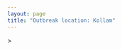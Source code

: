 ```yaml
---
layout: page
title: "Outbreak location: Kollam"
---
```

<div id="mapid">
<script src="https://buda-magenta.github.io/hazard_map/load_map.js"></script>
><script>
var marker_outbreak = L.marker([8.887951, 76.595501],{"autoPan": true}).addTo(map); marker_outbreak.bindTooltip("Kollam").openTooltip();

var circle_1 = L.circle([8.576971, 77.050125], {"pane": "markerPane", "color": "red", "fill": true, "fillOpacity": 0.2, "fillRule": "evenodd", "lineCap": "round", "lineJoin": "round", "opacity": 1.0, "radius": 193110, "stroke": true, "weight": 3}).addTo(map);
circle_1.bindTooltip("Thiruvananthapuram<br>rank: 1<br>hazard index: 0.193111")
circle_1.bindPopup('<a href="https://buda-magenta.github.io/hazard_map/Thiruvananthapuram">Thiruvananthapuram</a>')

var circle_2 = L.circle([10.525626, 76.213254], {"pane": "markerPane", "color": "red", "fill": true, "fillOpacity": 0.2, "fillRule": "evenodd", "lineCap": "round", "lineJoin": "round", "opacity": 1.0, "radius": 60232, "stroke": true, "weight": 3}).addTo(map);
circle_2.bindTooltip("Thrissur<br>rank: 2<br>hazard index: 0.060233")
circle_2.bindPopup('<a href="https://buda-magenta.github.io/hazard_map/Thrissur">Thrissur</a>')

var circle_3 = L.circle([8.188047, 77.429049], {"pane": "markerPane", "color": "red", "fill": true, "fillOpacity": 0.2, "fillRule": "evenodd", "lineCap": "round", "lineJoin": "round", "opacity": 1.0, "radius": 21272, "stroke": true, "weight": 3}).addTo(map);
circle_3.bindTooltip("Nagercoil<br>rank: 3<br>hazard index: 0.021273")
circle_3.bindPopup('<a href="https://buda-magenta.github.io/hazard_map/Nagercoil">Nagercoil</a>')

var circle_4 = L.circle([13.083694, 80.270186], {"pane": "markerPane", "color": "red", "fill": true, "fillOpacity": 0.2, "fillRule": "evenodd", "lineCap": "round", "lineJoin": "round", "opacity": 1.0, "radius": 19398, "stroke": true, "weight": 3}).addTo(map);
circle_4.bindTooltip("Chennai<br>rank: 4<br>hazard index: 0.019399")
circle_4.bindPopup('<a href="https://buda-magenta.github.io/hazard_map/Chennai">Chennai</a>')

var circle_5 = L.circle([8.701220, 77.579269], {"pane": "markerPane", "color": "red", "fill": true, "fillOpacity": 0.2, "fillRule": "evenodd", "lineCap": "round", "lineJoin": "round", "opacity": 1.0, "radius": 16038, "stroke": true, "weight": 3}).addTo(map);
circle_5.bindTooltip("Tirunelveli<br>rank: 5<br>hazard index: 0.016039")
circle_5.bindPopup('<a href="https://buda-magenta.github.io/hazard_map/Tirunelveli">Tirunelveli</a>')

var circle_6 = L.circle([9.931308, 76.267414], {"pane": "markerPane", "color": "red", "fill": true, "fillOpacity": 0.2, "fillRule": "evenodd", "lineCap": "round", "lineJoin": "round", "opacity": 1.0, "radius": 11009, "stroke": true, "weight": 3}).addTo(map);
circle_6.bindTooltip("Kochi<br>rank: 6<br>hazard index: 0.011010")
circle_6.bindPopup('<a href="https://buda-magenta.github.io/hazard_map/Kochi">Kochi</a>')

var circle_7 = L.circle([11.258608, 75.778874], {"pane": "markerPane", "color": "red", "fill": true, "fillOpacity": 0.2, "fillRule": "evenodd", "lineCap": "round", "lineJoin": "round", "opacity": 1.0, "radius": 9447, "stroke": true, "weight": 3}).addTo(map);
circle_7.bindTooltip("Kozhikode<br>rank: 7<br>hazard index: 0.009447")
circle_7.bindPopup('<a href="https://buda-magenta.github.io/hazard_map/Kozhikode">Kozhikode</a>')

var circle_8 = L.circle([9.500665, 76.412414], {"pane": "markerPane", "color": "red", "fill": true, "fillOpacity": 0.2, "fillRule": "evenodd", "lineCap": "round", "lineJoin": "round", "opacity": 1.0, "radius": 7365, "stroke": true, "weight": 3}).addTo(map);
circle_8.bindTooltip("Alappuzha<br>rank: 8<br>hazard index: 0.007366")
circle_8.bindPopup('<a href="https://buda-magenta.github.io/hazard_map/Alappuzha">Alappuzha</a>')

var circle_9 = L.circle([19.075990, 72.877393], {"pane": "markerPane", "color": "red", "fill": true, "fillOpacity": 0.2, "fillRule": "evenodd", "lineCap": "round", "lineJoin": "round", "opacity": 1.0, "radius": 6717, "stroke": true, "weight": 3}).addTo(map);
circle_9.bindTooltip("Mumbai<br>rank: 9<br>hazard index: 0.006718")
circle_9.bindPopup('<a href="https://buda-magenta.github.io/hazard_map/Mumbai">Mumbai</a>')

var circle_10 = L.circle([12.869810, 74.843008], {"pane": "markerPane", "color": "red", "fill": true, "fillOpacity": 0.2, "fillRule": "evenodd", "lineCap": "round", "lineJoin": "round", "opacity": 1.0, "radius": 6080, "stroke": true, "weight": 3}).addTo(map);
circle_10.bindTooltip("Mangalore<br>rank: 10<br>hazard index: 0.006080")
circle_10.bindPopup('<a href="https://buda-magenta.github.io/hazard_map/Mangalore">Mangalore</a>')

var circle_11 = L.circle([9.926115, 78.114098], {"pane": "markerPane", "color": "red", "fill": true, "fillOpacity": 0.2, "fillRule": "evenodd", "lineCap": "round", "lineJoin": "round", "opacity": 1.0, "radius": 5524, "stroke": true, "weight": 3}).addTo(map);
circle_11.bindTooltip("Madurai<br>rank: 11<br>hazard index: 0.005524")
circle_11.bindPopup('<a href="https://buda-magenta.github.io/hazard_map/Madurai">Madurai</a>')

var circle_12 = L.circle([8.805260, 78.145274], {"pane": "markerPane", "color": "red", "fill": true, "fillOpacity": 0.2, "fillRule": "evenodd", "lineCap": "round", "lineJoin": "round", "opacity": 1.0, "radius": 3666, "stroke": true, "weight": 3}).addTo(map);
circle_12.bindTooltip("Thoothukudi<br>rank: 12<br>hazard index: 0.003666")
circle_12.bindPopup('<a href="https://buda-magenta.github.io/hazard_map/Thoothukudi">Thoothukudi</a>')

var circle_13 = L.circle([12.979120, 77.591300], {"pane": "markerPane", "color": "red", "fill": true, "fillOpacity": 0.2, "fillRule": "evenodd", "lineCap": "round", "lineJoin": "round", "opacity": 1.0, "radius": 3368, "stroke": true, "weight": 3}).addTo(map);
circle_13.bindTooltip("Bangalore<br>rank: 13<br>hazard index: 0.003368")
circle_13.bindPopup('<a href="https://buda-magenta.github.io/hazard_map/Bangalore">Bangalore</a>')

var circle_14 = L.circle([10.804973, 78.687030], {"pane": "markerPane", "color": "red", "fill": true, "fillOpacity": 0.2, "fillRule": "evenodd", "lineCap": "round", "lineJoin": "round", "opacity": 1.0, "radius": 3334, "stroke": true, "weight": 3}).addTo(map);
circle_14.bindTooltip("Tiruchirappalli<br>rank: 14<br>hazard index: 0.003334")
circle_14.bindPopup('<a href="https://buda-magenta.github.io/hazard_map/Tiruchirappalli">Tiruchirappalli</a>')

var circle_15 = L.circle([28.651718, 77.221939], {"pane": "markerPane", "color": "red", "fill": true, "fillOpacity": 0.2, "fillRule": "evenodd", "lineCap": "round", "lineJoin": "round", "opacity": 1.0, "radius": 2585, "stroke": true, "weight": 3}).addTo(map);
circle_15.bindTooltip("Delhi<br>rank: 15<br>hazard index: 0.002586")
circle_15.bindPopup('<a href="https://buda-magenta.github.io/hazard_map/Delhi">Delhi</a>')

var circle_16 = L.circle([10.787898, 76.474087], {"pane": "markerPane", "color": "red", "fill": true, "fillOpacity": 0.2, "fillRule": "evenodd", "lineCap": "round", "lineJoin": "round", "opacity": 1.0, "radius": 2148, "stroke": true, "weight": 3}).addTo(map);
circle_16.bindTooltip("Palakkad<br>rank: 16<br>hazard index: 0.002148")
circle_16.bindPopup('<a href="https://buda-magenta.github.io/hazard_map/Palakkad">Palakkad</a>')

var circle_17 = L.circle([11.001812, 76.962843], {"pane": "markerPane", "color": "red", "fill": true, "fillOpacity": 0.2, "fillRule": "evenodd", "lineCap": "round", "lineJoin": "round", "opacity": 1.0, "radius": 1745, "stroke": true, "weight": 3}).addTo(map);
circle_17.bindTooltip("Coimbatore<br>rank: 17<br>hazard index: 0.001746")
circle_17.bindPopup('<a href="https://buda-magenta.github.io/hazard_map/Coimbatore">Coimbatore</a>')

var circle_18 = L.circle([9.403158, 77.518264], {"pane": "markerPane", "color": "red", "fill": true, "fillOpacity": 0.2, "fillRule": "evenodd", "lineCap": "round", "lineJoin": "round", "opacity": 1.0, "radius": 1303, "stroke": true, "weight": 3}).addTo(map);
circle_18.bindTooltip("Rajapalayam<br>rank: 18<br>hazard index: 0.001304")
circle_18.bindPopup('<a href="https://buda-magenta.github.io/hazard_map/Rajapalayam">Rajapalayam</a>')

var circle_19 = L.circle([10.330330, 78.067398], {"pane": "markerPane", "color": "red", "fill": true, "fillOpacity": 0.2, "fillRule": "evenodd", "lineCap": "round", "lineJoin": "round", "opacity": 1.0, "radius": 1125, "stroke": true, "weight": 3}).addTo(map);
circle_19.bindTooltip("Dindigul<br>rank: 19<br>hazard index: 0.001126")
circle_19.bindPopup('<a href="https://buda-magenta.github.io/hazard_map/Dindigul">Dindigul</a>')

var circle_20 = L.circle([17.388786, 78.461065], {"pane": "markerPane", "color": "red", "fill": true, "fillOpacity": 0.2, "fillRule": "evenodd", "lineCap": "round", "lineJoin": "round", "opacity": 1.0, "radius": 1059, "stroke": true, "weight": 3}).addTo(map);
circle_20.bindTooltip("Hyderabad<br>rank: 20<br>hazard index: 0.001060")
circle_20.bindPopup('<a href="https://buda-magenta.github.io/hazard_map/Hyderabad">Hyderabad</a>')

var circle_21 = L.circle([11.664300, 78.146000], {"pane": "markerPane", "color": "red", "fill": true, "fillOpacity": 0.2, "fillRule": "evenodd", "lineCap": "round", "lineJoin": "round", "opacity": 1.0, "radius": 773, "stroke": true, "weight": 3}).addTo(map);
circle_21.bindTooltip("Salem<br>rank: 21<br>hazard index: 0.000774")
circle_21.bindPopup('<a href="https://buda-magenta.github.io/hazard_map/Salem">Salem</a>')

var circle_22 = L.circle([19.194329, 72.970178], {"pane": "markerPane", "color": "red", "fill": true, "fillOpacity": 0.2, "fillRule": "evenodd", "lineCap": "round", "lineJoin": "round", "opacity": 1.0, "radius": 688, "stroke": true, "weight": 3}).addTo(map);
circle_22.bindTooltip("Thane<br>rank: 22<br>hazard index: 0.000689")
circle_22.bindPopup('<a href="https://buda-magenta.github.io/hazard_map/Thane">Thane</a>')

var circle_23 = L.circle([17.723128, 83.301284], {"pane": "markerPane", "color": "red", "fill": true, "fillOpacity": 0.2, "fillRule": "evenodd", "lineCap": "round", "lineJoin": "round", "opacity": 1.0, "radius": 554, "stroke": true, "weight": 3}).addTo(map);
circle_23.bindTooltip("Visakhapatnam<br>rank: 23<br>hazard index: 0.000554")
circle_23.bindPopup('<a href="https://buda-magenta.github.io/hazard_map/Visakhapatnam">Visakhapatnam</a>')

var circle_24 = L.circle([22.541418, 88.357691], {"pane": "markerPane", "color": "red", "fill": true, "fillOpacity": 0.2, "fillRule": "evenodd", "lineCap": "round", "lineJoin": "round", "opacity": 1.0, "radius": 472, "stroke": true, "weight": 3}).addTo(map);
circle_24.bindTooltip("Kolkata<br>rank: 24<br>hazard index: 0.000473")
circle_24.bindPopup('<a href="https://buda-magenta.github.io/hazard_map/Kolkata">Kolkata</a>')

var circle_25 = L.circle([10.786027, 79.138150], {"pane": "markerPane", "color": "red", "fill": true, "fillOpacity": 0.2, "fillRule": "evenodd", "lineCap": "round", "lineJoin": "round", "opacity": 1.0, "radius": 471, "stroke": true, "weight": 3}).addTo(map);
circle_25.bindTooltip("Thanjavur<br>rank: 25<br>hazard index: 0.000472")
circle_25.bindPopup('<a href="https://buda-magenta.github.io/hazard_map/Thanjavur">Thanjavur</a>')

var circle_26 = L.circle([25.531031, 78.652689], {"pane": "markerPane", "color": "red", "fill": true, "fillOpacity": 0.2, "fillRule": "evenodd", "lineCap": "round", "lineJoin": "round", "opacity": 1.0, "radius": 469, "stroke": true, "weight": 3}).addTo(map);
circle_26.bindTooltip("Jhansi<br>rank: 26<br>hazard index: 0.000470")
circle_26.bindPopup('<a href="https://buda-magenta.github.io/hazard_map/Jhansi">Jhansi</a>')

var circle_27 = L.circle([11.101781, 77.345192], {"pane": "markerPane", "color": "red", "fill": true, "fillOpacity": 0.2, "fillRule": "evenodd", "lineCap": "round", "lineJoin": "round", "opacity": 1.0, "radius": 457, "stroke": true, "weight": 3}).addTo(map);
circle_27.bindTooltip("Tiruppur<br>rank: 27<br>hazard index: 0.000458")
circle_27.bindPopup('<a href="https://buda-magenta.github.io/hazard_map/Tiruppur">Tiruppur</a>')

var circle_28 = L.circle([13.631637, 79.423171], {"pane": "markerPane", "color": "red", "fill": true, "fillOpacity": 0.2, "fillRule": "evenodd", "lineCap": "round", "lineJoin": "round", "opacity": 1.0, "radius": 415, "stroke": true, "weight": 3}).addTo(map);
circle_28.bindTooltip("Tirupati<br>rank: 28<br>hazard index: 0.000416")
circle_28.bindPopup('<a href="https://buda-magenta.github.io/hazard_map/Tirupati">Tirupati</a>')

var circle_29 = L.circle([16.508759, 80.618510], {"pane": "markerPane", "color": "red", "fill": true, "fillOpacity": 0.2, "fillRule": "evenodd", "lineCap": "round", "lineJoin": "round", "opacity": 1.0, "radius": 356, "stroke": true, "weight": 3}).addTo(map);
circle_29.bindTooltip("Vijayawada<br>rank: 29<br>hazard index: 0.000357")
circle_29.bindPopup('<a href="https://buda-magenta.github.io/hazard_map/Vijayawada">Vijayawada</a>')

var circle_30 = L.circle([21.170200, 72.831100], {"pane": "markerPane", "color": "red", "fill": true, "fillOpacity": 0.2, "fillRule": "evenodd", "lineCap": "round", "lineJoin": "round", "opacity": 1.0, "radius": 312, "stroke": true, "weight": 3}).addTo(map);
circle_30.bindTooltip("Surat<br>rank: 30<br>hazard index: 0.000313")
circle_30.bindPopup('<a href="https://buda-magenta.github.io/hazard_map/Surat">Surat</a>')

var circle_31 = L.circle([18.521428, 73.854454], {"pane": "markerPane", "color": "red", "fill": true, "fillOpacity": 0.2, "fillRule": "evenodd", "lineCap": "round", "lineJoin": "round", "opacity": 1.0, "radius": 280, "stroke": true, "weight": 3}).addTo(map);
circle_31.bindTooltip("Pune<br>rank: 31<br>hazard index: 0.000280")
circle_31.bindPopup('<a href="https://buda-magenta.github.io/hazard_map/Pune">Pune</a>')

var circle_32 = L.circle([13.125476, 80.094090], {"pane": "markerPane", "color": "red", "fill": true, "fillOpacity": 0.2, "fillRule": "evenodd", "lineCap": "round", "lineJoin": "round", "opacity": 1.0, "radius": 277, "stroke": true, "weight": 3}).addTo(map);
circle_32.bindTooltip("Avadi<br>rank: 32<br>hazard index: 0.000277")
circle_32.bindPopup('<a href="https://buda-magenta.github.io/hazard_map/Avadi">Avadi</a>')

var circle_33 = L.circle([13.156387, 80.300528], {"pane": "markerPane", "color": "red", "fill": true, "fillOpacity": 0.2, "fillRule": "evenodd", "lineCap": "round", "lineJoin": "round", "opacity": 1.0, "radius": 264, "stroke": true, "weight": 3}).addTo(map);
circle_33.bindTooltip("Tiruvottiyur<br>rank: 33<br>hazard index: 0.000264")
circle_33.bindPopup('<a href="https://buda-magenta.github.io/hazard_map/Tiruvottiyur">Tiruvottiyur</a>')

var circle_34 = L.circle([21.149813, 79.082056], {"pane": "markerPane", "color": "red", "fill": true, "fillOpacity": 0.2, "fillRule": "evenodd", "lineCap": "round", "lineJoin": "round", "opacity": 1.0, "radius": 247, "stroke": true, "weight": 3}).addTo(map);
circle_34.bindTooltip("Nagpur<br>rank: 34<br>hazard index: 0.000248")
circle_34.bindPopup('<a href="https://buda-magenta.github.io/hazard_map/Nagpur">Nagpur</a>')

var circle_35 = L.circle([23.021624, 72.579707], {"pane": "markerPane", "color": "red", "fill": true, "fillOpacity": 0.2, "fillRule": "evenodd", "lineCap": "round", "lineJoin": "round", "opacity": 1.0, "radius": 200, "stroke": true, "weight": 3}).addTo(map);
circle_35.bindTooltip("Ahmedabad<br>rank: 35<br>hazard index: 0.000201")
circle_35.bindPopup('<a href="https://buda-magenta.github.io/hazard_map/Ahmedabad">Ahmedabad</a>')

var circle_36 = L.circle([11.715950, 79.767053], {"pane": "markerPane", "color": "red", "fill": true, "fillOpacity": 0.2, "fillRule": "evenodd", "lineCap": "round", "lineJoin": "round", "opacity": 1.0, "radius": 197, "stroke": true, "weight": 3}).addTo(map);
circle_36.bindTooltip("Cuddalore Port<br>rank: 36<br>hazard index: 0.000197")
circle_36.bindPopup('<a href="https://buda-magenta.github.io/hazard_map/Cuddalore_Port">Cuddalore Port</a>')

var circle_37 = L.circle([14.449372, 79.987376], {"pane": "markerPane", "color": "red", "fill": true, "fillOpacity": 0.2, "fillRule": "evenodd", "lineCap": "round", "lineJoin": "round", "opacity": 1.0, "radius": 173, "stroke": true, "weight": 3}).addTo(map);
circle_37.bindTooltip("Nellore<br>rank: 37<br>hazard index: 0.000174")
circle_37.bindPopup('<a href="https://buda-magenta.github.io/hazard_map/Nellore">Nellore</a>')

var circle_38 = L.circle([12.929903, 80.111823], {"pane": "markerPane", "color": "red", "fill": true, "fillOpacity": 0.2, "fillRule": "evenodd", "lineCap": "round", "lineJoin": "round", "opacity": 1.0, "radius": 169, "stroke": true, "weight": 3}).addTo(map);
circle_38.bindTooltip("Tambaram<br>rank: 38<br>hazard index: 0.000169")
circle_38.bindPopup('<a href="https://buda-magenta.github.io/hazard_map/Tambaram">Tambaram</a>')

var circle_39 = L.circle([22.297314, 73.194257], {"pane": "markerPane", "color": "red", "fill": true, "fillOpacity": 0.2, "fillRule": "evenodd", "lineCap": "round", "lineJoin": "round", "opacity": 1.0, "radius": 162, "stroke": true, "weight": 3}).addTo(map);
circle_39.bindTooltip("Vadodara<br>rank: 39<br>hazard index: 0.000163")
circle_39.bindPopup('<a href="https://buda-magenta.github.io/hazard_map/Vadodara">Vadodara</a>')

var circle_40 = L.circle([12.305183, 76.655361], {"pane": "markerPane", "color": "red", "fill": true, "fillOpacity": 0.2, "fillRule": "evenodd", "lineCap": "round", "lineJoin": "round", "opacity": 1.0, "radius": 158, "stroke": true, "weight": 3}).addTo(map);
circle_40.bindTooltip("Mysore<br>rank: 40<br>hazard index: 0.000158")
circle_40.bindPopup('<a href="https://buda-magenta.github.io/hazard_map/Mysore">Mysore</a>')

var circle_41 = L.circle([23.258486, 77.401989], {"pane": "markerPane", "color": "red", "fill": true, "fillOpacity": 0.2, "fillRule": "evenodd", "lineCap": "round", "lineJoin": "round", "opacity": 1.0, "radius": 153, "stroke": true, "weight": 3}).addTo(map);
circle_41.bindTooltip("Bhopal<br>rank: 41<br>hazard index: 0.000154")
circle_41.bindPopup('<a href="https://buda-magenta.github.io/hazard_map/Bhopal">Bhopal</a>')

var circle_42 = L.circle([11.369204, 77.676627], {"pane": "markerPane", "color": "red", "fill": true, "fillOpacity": 0.2, "fillRule": "evenodd", "lineCap": "round", "lineJoin": "round", "opacity": 1.0, "radius": 146, "stroke": true, "weight": 3}).addTo(map);
circle_42.bindTooltip("Erode<br>rank: 42<br>hazard index: 0.000146")
circle_42.bindPopup('<a href="https://buda-magenta.github.io/hazard_map/Erode">Erode</a>')

var circle_43 = L.circle([11.876225, 75.373804], {"pane": "markerPane", "color": "red", "fill": true, "fillOpacity": 0.2, "fillRule": "evenodd", "lineCap": "round", "lineJoin": "round", "opacity": 1.0, "radius": 139, "stroke": true, "weight": 3}).addTo(map);
circle_43.bindTooltip("Kannur<br>rank: 43<br>hazard index: 0.000139")
circle_43.bindPopup('<a href="https://buda-magenta.github.io/hazard_map/Kannur">Kannur</a>')

var circle_44 = L.circle([19.439885, 72.880383], {"pane": "markerPane", "color": "red", "fill": true, "fillOpacity": 0.2, "fillRule": "evenodd", "lineCap": "round", "lineJoin": "round", "opacity": 1.0, "radius": 119, "stroke": true, "weight": 3}).addTo(map);
circle_44.bindTooltip("Vasai<br>rank: 44<br>hazard index: 0.000119")
circle_44.bindPopup('<a href="https://buda-magenta.github.io/hazard_map/Vasai">Vasai</a>')

var circle_45 = L.circle([12.989816, 80.100987], {"pane": "markerPane", "color": "red", "fill": true, "fillOpacity": 0.2, "fillRule": "evenodd", "lineCap": "round", "lineJoin": "round", "opacity": 1.0, "radius": 116, "stroke": true, "weight": 3}).addTo(map);
circle_45.bindTooltip("Pallavaram<br>rank: 45<br>hazard index: 0.000117")
circle_45.bindPopup('<a href="https://buda-magenta.github.io/hazard_map/Pallavaram">Pallavaram</a>')

var circle_46 = L.circle([13.341917, 74.747323], {"pane": "markerPane", "color": "red", "fill": true, "fillOpacity": 0.2, "fillRule": "evenodd", "lineCap": "round", "lineJoin": "round", "opacity": 1.0, "radius": 111, "stroke": true, "weight": 3}).addTo(map);
circle_46.bindTooltip("Udupi<br>rank: 46<br>hazard index: 0.000111")
circle_46.bindPopup('<a href="https://buda-magenta.github.io/hazard_map/Udupi">Udupi</a>')

var circle_47 = L.circle([17.005045, 81.780473], {"pane": "markerPane", "color": "red", "fill": true, "fillOpacity": 0.2, "fillRule": "evenodd", "lineCap": "round", "lineJoin": "round", "opacity": 1.0, "radius": 110, "stroke": true, "weight": 3}).addTo(map);
circle_47.bindTooltip("Rajahmundry<br>rank: 47<br>hazard index: 0.000110")
circle_47.bindPopup('<a href="https://buda-magenta.github.io/hazard_map/Rajahmundry">Rajahmundry</a>')

var circle_48 = L.circle([27.175255, 78.009816], {"pane": "markerPane", "color": "red", "fill": true, "fillOpacity": 0.2, "fillRule": "evenodd", "lineCap": "round", "lineJoin": "round", "opacity": 1.0, "radius": 102, "stroke": true, "weight": 3}).addTo(map);
circle_48.bindTooltip("Agra<br>rank: 48<br>hazard index: 0.000102")
circle_48.bindPopup('<a href="https://buda-magenta.github.io/hazard_map/Agra">Agra</a>')

var circle_49 = L.circle([10.805628, 79.824660], {"pane": "markerPane", "color": "red", "fill": true, "fillOpacity": 0.2, "fillRule": "evenodd", "lineCap": "round", "lineJoin": "round", "opacity": 1.0, "radius": 101, "stroke": true, "weight": 3}).addTo(map);
circle_49.bindTooltip("Nagapattinam<br>rank: 49<br>hazard index: 0.000102")
circle_49.bindPopup('<a href="https://buda-magenta.github.io/hazard_map/Nagapattinam">Nagapattinam</a>')

var circle_50 = L.circle([18.627929, 73.800983], {"pane": "markerPane", "color": "red", "fill": true, "fillOpacity": 0.2, "fillRule": "evenodd", "lineCap": "round", "lineJoin": "round", "opacity": 1.0, "radius": 94, "stroke": true, "weight": 3}).addTo(map);
circle_50.bindTooltip("Pimpri Chinchwad<br>rank: 50<br>hazard index: 0.000094")
circle_50.bindPopup('<a href="https://buda-magenta.github.io/hazard_map/Pimpri_Chinchwad">Pimpri Chinchwad</a>')

var circle_51 = L.circle([20.011247, 73.790236], {"pane": "markerPane", "color": "red", "fill": true, "fillOpacity": 0.2, "fillRule": "evenodd", "lineCap": "round", "lineJoin": "round", "opacity": 1.0, "radius": 92, "stroke": true, "weight": 3}).addTo(map);
circle_51.bindTooltip("Nashik<br>rank: 51<br>hazard index: 0.000092")
circle_51.bindPopup('<a href="https://buda-magenta.github.io/hazard_map/Nashik">Nashik</a>')

var circle_52 = L.circle([12.792907, 78.699917], {"pane": "markerPane", "color": "red", "fill": true, "fillOpacity": 0.2, "fillRule": "evenodd", "lineCap": "round", "lineJoin": "round", "opacity": 1.0, "radius": 89, "stroke": true, "weight": 3}).addTo(map);
circle_52.bindTooltip("Ambur<br>rank: 52<br>hazard index: 0.000090")
circle_52.bindPopup('<a href="https://buda-magenta.github.io/hazard_map/Ambur">Ambur</a>')

var circle_53 = L.circle([13.340077, 77.100621], {"pane": "markerPane", "color": "red", "fill": true, "fillOpacity": 0.2, "fillRule": "evenodd", "lineCap": "round", "lineJoin": "round", "opacity": 1.0, "radius": 86, "stroke": true, "weight": 3}).addTo(map);
circle_53.bindTooltip("Tumkur<br>rank: 53<br>hazard index: 0.000086")
circle_53.bindPopup('<a href="https://buda-magenta.github.io/hazard_map/Tumkur">Tumkur</a>')

var circle_54 = L.circle([20.266777, 85.843559], {"pane": "markerPane", "color": "red", "fill": true, "fillOpacity": 0.2, "fillRule": "evenodd", "lineCap": "round", "lineJoin": "round", "opacity": 1.0, "radius": 79, "stroke": true, "weight": 3}).addTo(map);
circle_54.bindTooltip("Bhubaneswar<br>rank: 54<br>hazard index: 0.000080")
circle_54.bindPopup('<a href="https://buda-magenta.github.io/hazard_map/Bhubaneswar">Bhubaneswar</a>')

var circle_55 = L.circle([19.261944, 73.194760], {"pane": "markerPane", "color": "red", "fill": true, "fillOpacity": 0.2, "fillRule": "evenodd", "lineCap": "round", "lineJoin": "round", "opacity": 1.0, "radius": 77, "stroke": true, "weight": 3}).addTo(map);
circle_55.bindTooltip("Ulhas Nagar<br>rank: 55<br>hazard index: 0.000078")
circle_55.bindPopup('<a href="https://buda-magenta.github.io/hazard_map/Ulhas_Nagar">Ulhas Nagar</a>')

var circle_56 = L.circle([15.398403, 73.812918], {"pane": "markerPane", "color": "red", "fill": true, "fillOpacity": 0.2, "fillRule": "evenodd", "lineCap": "round", "lineJoin": "round", "opacity": 1.0, "radius": 77, "stroke": true, "weight": 3}).addTo(map);
circle_56.bindTooltip("Vasco Da Gama<br>rank: 56<br>hazard index: 0.000077")
circle_56.bindPopup('<a href="https://buda-magenta.github.io/hazard_map/Vasco_Da_Gama">Vasco Da Gama</a>')

var circle_57 = L.circle([10.044512, 78.743363], {"pane": "markerPane", "color": "red", "fill": true, "fillOpacity": 0.2, "fillRule": "evenodd", "lineCap": "round", "lineJoin": "round", "opacity": 1.0, "radius": 76, "stroke": true, "weight": 3}).addTo(map);
circle_57.bindTooltip("Karaikkudi<br>rank: 57<br>hazard index: 0.000077")
circle_57.bindPopup('<a href="https://buda-magenta.github.io/hazard_map/Karaikkudi">Karaikkudi</a>')

var circle_58 = L.circle([16.291519, 80.454159], {"pane": "markerPane", "color": "red", "fill": true, "fillOpacity": 0.2, "fillRule": "evenodd", "lineCap": "round", "lineJoin": "round", "opacity": 1.0, "radius": 72, "stroke": true, "weight": 3}).addTo(map);
circle_58.bindTooltip("Guntur<br>rank: 58<br>hazard index: 0.000072")
circle_58.bindPopup('<a href="https://buda-magenta.github.io/hazard_map/Guntur">Guntur</a>')

var circle_59 = L.circle([15.507555, 80.060800], {"pane": "markerPane", "color": "red", "fill": true, "fillOpacity": 0.2, "fillRule": "evenodd", "lineCap": "round", "lineJoin": "round", "opacity": 1.0, "radius": 70, "stroke": true, "weight": 3}).addTo(map);
circle_59.bindTooltip("Ongole<br>rank: 59<br>hazard index: 0.000071")
circle_59.bindPopup('<a href="https://buda-magenta.github.io/hazard_map/Ongole">Ongole</a>')

var circle_60 = L.circle([26.203725, 78.157363], {"pane": "markerPane", "color": "red", "fill": true, "fillOpacity": 0.2, "fillRule": "evenodd", "lineCap": "round", "lineJoin": "round", "opacity": 1.0, "radius": 68, "stroke": true, "weight": 3}).addTo(map);
circle_60.bindTooltip("Gwalior<br>rank: 60<br>hazard index: 0.000069")
circle_60.bindPopup('<a href="https://buda-magenta.github.io/hazard_map/Gwalior">Gwalior</a>')

var circle_61 = L.circle([11.664535, 92.739045], {"pane": "markerPane", "color": "red", "fill": true, "fillOpacity": 0.2, "fillRule": "evenodd", "lineCap": "round", "lineJoin": "round", "opacity": 1.0, "radius": 68, "stroke": true, "weight": 3}).addTo(map);
circle_61.bindTooltip("Port Blair<br>rank: 61<br>hazard index: 0.000068")
circle_61.bindPopup('<a href="https://buda-magenta.github.io/hazard_map/Port_Blair">Port Blair</a>')

var circle_62 = L.circle([10.915649, 79.806949], {"pane": "markerPane", "color": "red", "fill": true, "fillOpacity": 0.2, "fillRule": "evenodd", "lineCap": "round", "lineJoin": "round", "opacity": 1.0, "radius": 68, "stroke": true, "weight": 3}).addTo(map);
circle_62.bindTooltip("Pondicherry<br>rank: 62<br>hazard index: 0.000068")
circle_62.bindPopup('<a href="https://buda-magenta.github.io/hazard_map/Pondicherry">Pondicherry</a>')

var circle_63 = L.circle([17.980609, 79.598212], {"pane": "markerPane", "color": "red", "fill": true, "fillOpacity": 0.2, "fillRule": "evenodd", "lineCap": "round", "lineJoin": "round", "opacity": 1.0, "radius": 63, "stroke": true, "weight": 3}).addTo(map);
circle_63.bindTooltip("Warangal<br>rank: 63<br>hazard index: 0.000064")
circle_63.bindPopup('<a href="https://buda-magenta.github.io/hazard_map/Warangal">Warangal</a>')

var circle_64 = L.circle([16.676135, 81.170868], {"pane": "markerPane", "color": "red", "fill": true, "fillOpacity": 0.2, "fillRule": "evenodd", "lineCap": "round", "lineJoin": "round", "opacity": 1.0, "radius": 63, "stroke": true, "weight": 3}).addTo(map);
circle_64.bindTooltip("Eluru<br>rank: 64<br>hazard index: 0.000063")
circle_64.bindPopup('<a href="https://buda-magenta.github.io/hazard_map/Eluru">Eluru</a>')

var circle_65 = L.circle([15.426365, 75.630079], {"pane": "markerPane", "color": "red", "fill": true, "fillOpacity": 0.2, "fillRule": "evenodd", "lineCap": "round", "lineJoin": "round", "opacity": 1.0, "radius": 62, "stroke": true, "weight": 3}).addTo(map);
circle_65.bindTooltip("Gadag<br>rank: 65<br>hazard index: 0.000063")
circle_65.bindPopup('<a href="https://buda-magenta.github.io/hazard_map/Gadag">Gadag</a>')

var circle_66 = L.circle([12.836393, 79.705330], {"pane": "markerPane", "color": "red", "fill": true, "fillOpacity": 0.2, "fillRule": "evenodd", "lineCap": "round", "lineJoin": "round", "opacity": 1.0, "radius": 61, "stroke": true, "weight": 3}).addTo(map);
circle_66.bindTooltip("Kanchipuram<br>rank: 66<br>hazard index: 0.000062")
circle_66.bindPopup('<a href="https://buda-magenta.github.io/hazard_map/Kanchipuram">Kanchipuram</a>')

var circle_67 = L.circle([10.500000, 78.833333], {"pane": "markerPane", "color": "red", "fill": true, "fillOpacity": 0.2, "fillRule": "evenodd", "lineCap": "round", "lineJoin": "round", "opacity": 1.0, "radius": 61, "stroke": true, "weight": 3}).addTo(map);
circle_67.bindTooltip("Pudukkottai<br>rank: 67<br>hazard index: 0.000061")
circle_67.bindPopup('<a href="https://buda-magenta.github.io/hazard_map/Pudukkottai">Pudukkottai</a>')

var circle_68 = L.circle([18.793568, 80.815939], {"pane": "markerPane", "color": "red", "fill": true, "fillOpacity": 0.2, "fillRule": "evenodd", "lineCap": "round", "lineJoin": "round", "opacity": 1.0, "radius": 57, "stroke": true, "weight": 3}).addTo(map);
circle_68.bindTooltip("Bijapur<br>rank: 68<br>hazard index: 0.000058")
circle_68.bindPopup('<a href="https://buda-magenta.github.io/hazard_map/Bijapur">Bijapur</a>')

var circle_69 = L.circle([20.468600, 85.879200], {"pane": "markerPane", "color": "red", "fill": true, "fillOpacity": 0.2, "fillRule": "evenodd", "lineCap": "round", "lineJoin": "round", "opacity": 1.0, "radius": 57, "stroke": true, "weight": 3}).addTo(map);
circle_69.bindTooltip("Cuttack<br>rank: 69<br>hazard index: 0.000058")
circle_69.bindPopup('<a href="https://buda-magenta.github.io/hazard_map/Cuttack">Cuttack</a>')

var circle_70 = L.circle([25.196826, 76.000893], {"pane": "markerPane", "color": "red", "fill": true, "fillOpacity": 0.2, "fillRule": "evenodd", "lineCap": "round", "lineJoin": "round", "opacity": 1.0, "radius": 56, "stroke": true, "weight": 3}).addTo(map);
circle_70.bindTooltip("Kota<br>rank: 70<br>hazard index: 0.000056")
circle_70.bindPopup('<a href="https://buda-magenta.github.io/hazard_map/Kota">Kota</a>')

var circle_71 = L.circle([25.609324, 85.123525], {"pane": "markerPane", "color": "red", "fill": true, "fillOpacity": 0.2, "fillRule": "evenodd", "lineCap": "round", "lineJoin": "round", "opacity": 1.0, "radius": 54, "stroke": true, "weight": 3}).addTo(map);
circle_71.bindTooltip("Patna<br>rank: 71<br>hazard index: 0.000055")
circle_71.bindPopup('<a href="https://buda-magenta.github.io/hazard_map/Patna">Patna</a>')

var circle_72 = L.circle([16.237773, 80.646422], {"pane": "markerPane", "color": "red", "fill": true, "fillOpacity": 0.2, "fillRule": "evenodd", "lineCap": "round", "lineJoin": "round", "opacity": 1.0, "radius": 54, "stroke": true, "weight": 3}).addTo(map);
circle_72.bindTooltip("Tenali<br>rank: 72<br>hazard index: 0.000054")
circle_72.bindPopup('<a href="https://buda-magenta.github.io/hazard_map/Tenali">Tenali</a>')

var circle_73 = L.circle([26.180598, 91.753943], {"pane": "markerPane", "color": "red", "fill": true, "fillOpacity": 0.2, "fillRule": "evenodd", "lineCap": "round", "lineJoin": "round", "opacity": 1.0, "radius": 53, "stroke": true, "weight": 3}).addTo(map);
circle_73.bindTooltip("Guwahati<br>rank: 73<br>hazard index: 0.000054")
circle_73.bindPopup('<a href="https://buda-magenta.github.io/hazard_map/Guwahati">Guwahati</a>')

var circle_74 = L.circle([26.460914, 80.321759], {"pane": "markerPane", "color": "red", "fill": true, "fillOpacity": 0.2, "fillRule": "evenodd", "lineCap": "round", "lineJoin": "round", "opacity": 1.0, "radius": 49, "stroke": true, "weight": 3}).addTo(map);
circle_74.bindTooltip("Kanpur<br>rank: 74<br>hazard index: 0.000049")
circle_74.bindPopup('<a href="https://buda-magenta.github.io/hazard_map/Kanpur">Kanpur</a>')

var circle_75 = L.circle([19.143607, 73.295535], {"pane": "markerPane", "color": "red", "fill": true, "fillOpacity": 0.2, "fillRule": "evenodd", "lineCap": "round", "lineJoin": "round", "opacity": 1.0, "radius": 45, "stroke": true, "weight": 3}).addTo(map);
circle_75.bindTooltip("Ambarnath<br>rank: 75<br>hazard index: 0.000045")
circle_75.bindPopup('<a href="https://buda-magenta.github.io/hazard_map/Ambarnath">Ambarnath</a>')

var circle_76 = L.circle([12.955100, 78.269900], {"pane": "markerPane", "color": "red", "fill": true, "fillOpacity": 0.2, "fillRule": "evenodd", "lineCap": "round", "lineJoin": "round", "opacity": 1.0, "radius": 42, "stroke": true, "weight": 3}).addTo(map);
circle_76.bindTooltip("Robertson Pet<br>rank: 76<br>hazard index: 0.000043")
circle_76.bindPopup('<a href="https://buda-magenta.github.io/hazard_map/Robertson_Pet">Robertson Pet</a>')

var circle_77 = L.circle([20.432402, 73.141172], {"pane": "markerPane", "color": "red", "fill": true, "fillOpacity": 0.2, "fillRule": "evenodd", "lineCap": "round", "lineJoin": "round", "opacity": 1.0, "radius": 42, "stroke": true, "weight": 3}).addTo(map);
circle_77.bindTooltip("Valsad<br>rank: 77<br>hazard index: 0.000042")
circle_77.bindPopup('<a href="https://buda-magenta.github.io/hazard_map/Valsad">Valsad</a>')

var circle_78 = L.circle([19.295200, 72.854400], {"pane": "markerPane", "color": "red", "fill": true, "fillOpacity": 0.2, "fillRule": "evenodd", "lineCap": "round", "lineJoin": "round", "opacity": 1.0, "radius": 40, "stroke": true, "weight": 3}).addTo(map);
circle_78.bindTooltip("Mira-Bhayandar<br>rank: 78<br>hazard index: 0.000041")
circle_78.bindPopup('<a href="https://buda-magenta.github.io/hazard_map/Mira-Bhayandar">Mira-Bhayandar</a>')

var circle_79 = L.circle([16.185317, 75.696792], {"pane": "markerPane", "color": "red", "fill": true, "fillOpacity": 0.2, "fillRule": "evenodd", "lineCap": "round", "lineJoin": "round", "opacity": 1.0, "radius": 40, "stroke": true, "weight": 3}).addTo(map);
circle_79.bindTooltip("Bagalkot<br>rank: 79<br>hazard index: 0.000041")
circle_79.bindPopup('<a href="https://buda-magenta.github.io/hazard_map/Bagalkot">Bagalkot</a>')

var circle_80 = L.circle([13.932609, 75.574978], {"pane": "markerPane", "color": "red", "fill": true, "fillOpacity": 0.2, "fillRule": "evenodd", "lineCap": "round", "lineJoin": "round", "opacity": 1.0, "radius": 39, "stroke": true, "weight": 3}).addTo(map);
circle_80.bindTooltip("Shimoga<br>rank: 80<br>hazard index: 0.000040")
circle_80.bindPopup('<a href="https://buda-magenta.github.io/hazard_map/Shimoga">Shimoga</a>')

var circle_81 = L.circle([17.849907, 75.276320], {"pane": "markerPane", "color": "red", "fill": true, "fillOpacity": 0.2, "fillRule": "evenodd", "lineCap": "round", "lineJoin": "round", "opacity": 1.0, "radius": 39, "stroke": true, "weight": 3}).addTo(map);
circle_81.bindTooltip("Solapur<br>rank: 81<br>hazard index: 0.000039")
circle_81.bindPopup('<a href="https://buda-magenta.github.io/hazard_map/Solapur">Solapur</a>')

var circle_82 = L.circle([28.402979, 77.310384], {"pane": "markerPane", "color": "red", "fill": true, "fillOpacity": 0.2, "fillRule": "evenodd", "lineCap": "round", "lineJoin": "round", "opacity": 1.0, "radius": 38, "stroke": true, "weight": 3}).addTo(map);
circle_82.bindTooltip("Faridabad<br>rank: 82<br>hazard index: 0.000039")
circle_82.bindPopup('<a href="https://buda-magenta.github.io/hazard_map/Faridabad">Faridabad</a>')

var circle_83 = L.circle([26.838100, 80.934600], {"pane": "markerPane", "color": "red", "fill": true, "fillOpacity": 0.2, "fillRule": "evenodd", "lineCap": "round", "lineJoin": "round", "opacity": 1.0, "radius": 38, "stroke": true, "weight": 3}).addTo(map);
circle_83.bindTooltip("Lucknow<br>rank: 83<br>hazard index: 0.000039")
circle_83.bindPopup('<a href="https://buda-magenta.github.io/hazard_map/Lucknow">Lucknow</a>')

var circle_84 = L.circle([13.160105, 79.155551], {"pane": "markerPane", "color": "red", "fill": true, "fillOpacity": 0.2, "fillRule": "evenodd", "lineCap": "round", "lineJoin": "round", "opacity": 1.0, "radius": 37, "stroke": true, "weight": 3}).addTo(map);
circle_84.bindTooltip("Chittoor<br>rank: 84<br>hazard index: 0.000037")
circle_84.bindPopup('<a href="https://buda-magenta.github.io/hazard_map/Chittoor">Chittoor</a>')

var circle_85 = L.circle([28.428262, 77.002700], {"pane": "markerPane", "color": "red", "fill": true, "fillOpacity": 0.2, "fillRule": "evenodd", "lineCap": "round", "lineJoin": "round", "opacity": 1.0, "radius": 36, "stroke": true, "weight": 3}).addTo(map);
circle_85.bindTooltip("Gurgaon<br>rank: 85<br>hazard index: 0.000037")
circle_85.bindPopup('<a href="https://buda-magenta.github.io/hazard_map/Gurgaon">Gurgaon</a>')

var circle_86 = L.circle([17.636129, 74.298278], {"pane": "markerPane", "color": "red", "fill": true, "fillOpacity": 0.2, "fillRule": "evenodd", "lineCap": "round", "lineJoin": "round", "opacity": 1.0, "radius": 34, "stroke": true, "weight": 3}).addTo(map);
circle_86.bindTooltip("Satara<br>rank: 86<br>hazard index: 0.000035")
circle_86.bindPopup('<a href="https://buda-magenta.github.io/hazard_map/Satara">Satara</a>')

var circle_87 = L.circle([23.795281, 86.430964], {"pane": "markerPane", "color": "red", "fill": true, "fillOpacity": 0.2, "fillRule": "evenodd", "lineCap": "round", "lineJoin": "round", "opacity": 1.0, "radius": 34, "stroke": true, "weight": 3}).addTo(map);
circle_87.bindTooltip("Dhanbad<br>rank: 87<br>hazard index: 0.000034")
circle_87.bindPopup('<a href="https://buda-magenta.github.io/hazard_map/Dhanbad">Dhanbad</a>')

var circle_88 = L.circle([10.964555, 79.371730], {"pane": "markerPane", "color": "red", "fill": true, "fillOpacity": 0.2, "fillRule": "evenodd", "lineCap": "round", "lineJoin": "round", "opacity": 1.0, "radius": 33, "stroke": true, "weight": 3}).addTo(map);
circle_88.bindTooltip("Kumbakonam<br>rank: 88<br>hazard index: 0.000033")
circle_88.bindPopup('<a href="https://buda-magenta.github.io/hazard_map/Kumbakonam">Kumbakonam</a>')

var circle_89 = L.circle([19.362531, 73.078475], {"pane": "markerPane", "color": "red", "fill": true, "fillOpacity": 0.2, "fillRule": "evenodd", "lineCap": "round", "lineJoin": "round", "opacity": 1.0, "radius": 32, "stroke": true, "weight": 3}).addTo(map);
circle_89.bindTooltip("Bhiwandi<br>rank: 89<br>hazard index: 0.000033")
circle_89.bindPopup('<a href="https://buda-magenta.github.io/hazard_map/Bhiwandi">Bhiwandi</a>')

var circle_90 = L.circle([23.370035, 85.325013], {"pane": "markerPane", "color": "red", "fill": true, "fillOpacity": 0.2, "fillRule": "evenodd", "lineCap": "round", "lineJoin": "round", "opacity": 1.0, "radius": 31, "stroke": true, "weight": 3}).addTo(map);
circle_90.bindTooltip("Ranchi<br>rank: 90<br>hazard index: 0.000032")
circle_90.bindPopup('<a href="https://buda-magenta.github.io/hazard_map/Ranchi">Ranchi</a>')

var circle_91 = L.circle([20.030976, 79.358139], {"pane": "markerPane", "color": "red", "fill": true, "fillOpacity": 0.2, "fillRule": "evenodd", "lineCap": "round", "lineJoin": "round", "opacity": 1.0, "radius": 30, "stroke": true, "weight": 3}).addTo(map);
circle_91.bindTooltip("Chandrapur<br>rank: 91<br>hazard index: 0.000030")
circle_91.bindPopup('<a href="https://buda-magenta.github.io/hazard_map/Chandrapur">Chandrapur</a>')

var circle_92 = L.circle([18.112082, 83.405220], {"pane": "markerPane", "color": "red", "fill": true, "fillOpacity": 0.2, "fillRule": "evenodd", "lineCap": "round", "lineJoin": "round", "opacity": 1.0, "radius": 30, "stroke": true, "weight": 3}).addTo(map);
circle_92.bindTooltip("Vizianagaram<br>rank: 92<br>hazard index: 0.000030")
circle_92.bindPopup('<a href="https://buda-magenta.github.io/hazard_map/Vizianagaram">Vizianagaram</a>')

var circle_93 = L.circle([27.633333, 77.583333], {"pane": "markerPane", "color": "red", "fill": true, "fillOpacity": 0.2, "fillRule": "evenodd", "lineCap": "round", "lineJoin": "round", "opacity": 1.0, "radius": 29, "stroke": true, "weight": 3}).addTo(map);
circle_93.bindTooltip("Mathura<br>rank: 93<br>hazard index: 0.000029")
circle_93.bindPopup('<a href="https://buda-magenta.github.io/hazard_map/Mathura">Mathura</a>')

var circle_94 = L.circle([22.720362, 75.868200], {"pane": "markerPane", "color": "red", "fill": true, "fillOpacity": 0.2, "fillRule": "evenodd", "lineCap": "round", "lineJoin": "round", "opacity": 1.0, "radius": 29, "stroke": true, "weight": 3}).addTo(map);
circle_94.bindTooltip("Indore<br>rank: 94<br>hazard index: 0.000029")
circle_94.bindPopup('<a href="https://buda-magenta.github.io/hazard_map/Indore">Indore</a>')

var circle_95 = L.circle([26.915458, 75.818982], {"pane": "markerPane", "color": "red", "fill": true, "fillOpacity": 0.2, "fillRule": "evenodd", "lineCap": "round", "lineJoin": "round", "opacity": 1.0, "radius": 28, "stroke": true, "weight": 3}).addTo(map);
circle_95.bindTooltip("Jaipur<br>rank: 95<br>hazard index: 0.000029")
circle_95.bindPopup('<a href="https://buda-magenta.github.io/hazard_map/Jaipur">Jaipur</a>')

var circle_96 = L.circle([12.732884, 77.830948], {"pane": "markerPane", "color": "red", "fill": true, "fillOpacity": 0.2, "fillRule": "evenodd", "lineCap": "round", "lineJoin": "round", "opacity": 1.0, "radius": 28, "stroke": true, "weight": 3}).addTo(map);
circle_96.bindTooltip("Hosur<br>rank: 96<br>hazard index: 0.000029")
circle_96.bindPopup('<a href="https://buda-magenta.github.io/hazard_map/Hosur">Hosur</a>')

var circle_97 = L.circle([26.716413, 88.430992], {"pane": "markerPane", "color": "red", "fill": true, "fillOpacity": 0.2, "fillRule": "evenodd", "lineCap": "round", "lineJoin": "round", "opacity": 1.0, "radius": 28, "stroke": true, "weight": 3}).addTo(map);
circle_97.bindTooltip("Siliguri<br>rank: 97<br>hazard index: 0.000028")
circle_97.bindPopup('<a href="https://buda-magenta.github.io/hazard_map/Siliguri">Siliguri</a>')

var circle_98 = L.circle([12.794811, 79.000641], {"pane": "markerPane", "color": "red", "fill": true, "fillOpacity": 0.2, "fillRule": "evenodd", "lineCap": "round", "lineJoin": "round", "opacity": 1.0, "radius": 28, "stroke": true, "weight": 3}).addTo(map);
circle_98.bindTooltip("Vellore<br>rank: 98<br>hazard index: 0.000028")
circle_98.bindPopup('<a href="https://buda-magenta.github.io/hazard_map/Vellore">Vellore</a>')

var circle_99 = L.circle([28.901090, 76.580194], {"pane": "markerPane", "color": "red", "fill": true, "fillOpacity": 0.2, "fillRule": "evenodd", "lineCap": "round", "lineJoin": "round", "opacity": 1.0, "radius": 26, "stroke": true, "weight": 3}).addTo(map);
circle_99.bindTooltip("Rohtak<br>rank: 99<br>hazard index: 0.000027")
circle_99.bindPopup('<a href="https://buda-magenta.github.io/hazard_map/Rohtak">Rohtak</a>')

var circle_100 = L.circle([22.305199, 70.802833], {"pane": "markerPane", "color": "red", "fill": true, "fillOpacity": 0.2, "fillRule": "evenodd", "lineCap": "round", "lineJoin": "round", "opacity": 1.0, "radius": 25, "stroke": true, "weight": 3}).addTo(map);
circle_100.bindTooltip("Rajkot<br>rank: 100<br>hazard index: 0.000026")
circle_100.bindPopup('<a href="https://buda-magenta.github.io/hazard_map/Rajkot">Rajkot</a>')
</script>
</div>
